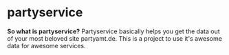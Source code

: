 # partyservice
**So what is partyservice?** Partyservice basically helps you get the data out of your most beloved site partyamt.de. This is a project to use it's awesome data for awesome services.